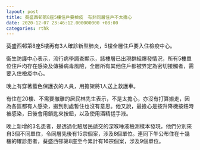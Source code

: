 ```yaml
---
layout: post
title: 葵盛西邨第8座5樓住戶要檢疫　有非同層住戶不太擔心
date: 2020-12-07 23:46:12.000000000 +08:00
categories: rthk
---
```


葵盛西邨第8座5樓再有3人確診新型肺炎，5樓全層住戶要入住檢疫中心。

衞生防護中心表示，流行病學調查顯示，該樓層已出現群組爆發情況，所有5樓單位住戶均存在感染及傳播病毒風險，全層所有其他住戶都被界定為密切接觸者，需要入住檢疫中心。

晚上有穿著藍色保護衣的人員，用擔架將1人送上救護車。

有住在20樓、不需要撤離的居民林先生表示，不是太擔心，亦沒有打算搬走，因為各區都有人感染，搬到別處暫住也沒有意思。他又說，最擔心是按升降機按鈕時被感染，日後會用鎖匙來按鈕，以及使用酒精搓手液。

晚上新增的3名患者，是透過化驗居民遞交的深喉唾液檢測樣本發現，他們分別來自3個不同單位，令同層先後有15宗個案，涉及8個單位。連同下午公布住在十幾樓的確診患者，葵盛西邨第8座至今累計有16宗個案，涉及9個單位。
